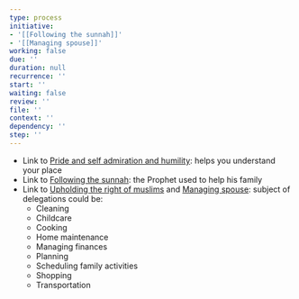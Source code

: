 ```yaml
---
type: process
initiative:
- '[[Following the sunnah]]'
- '[[Managing spouse]]'
working: false
due: ''
duration: null
recurrence: ''
start: ''
waiting: false
review: ''
file: ''
context: ''
dependency: ''
step: ''
---
```


* Link to [Pride and self admiration and humility](docs/sidebar1/Initiatives/bad%20traits/Pride%20and%20self%20admiration%20and%20humility.md): helps you understand your place
* Link to [Following the sunnah](docs/sidebar1/Initiatives/worship/Following%20the%20sunnah.md): the Prophet used to help his family
* Link to [Upholding the right of muslims](docs/sidebar1/Initiatives/worship/Upholding%20the%20right%20of%20muslims.md) and [Managing spouse](docs/sidebar1/Initiatives/worship/Managing%20spouse.md): subject of delegations could be:
	* Cleaning
	* Childcare
	* Cooking
	* Home maintenance
	* Managing finances
	* Planning
	* Scheduling family activities
	* Shopping
	* Transportation
